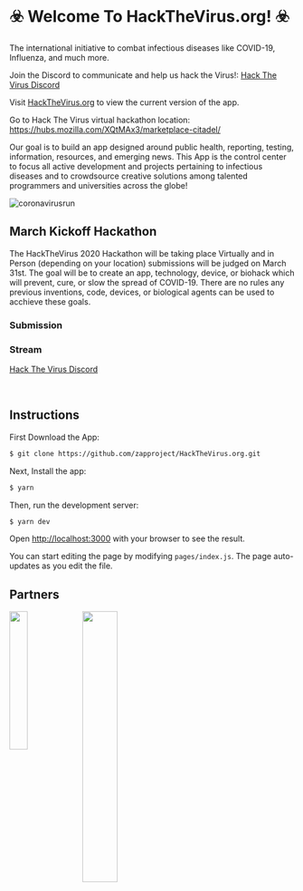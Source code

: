 # ☣️ Welcome To HackTheVirus.org! ☣️
The international initiative to combat infectious diseases like COVID-19, Influenza, and much more.

Join the Discord to communicate and help us hack the Virus!: [Hack The Virus Discord](https://discord.gg/qZG5qCm)

Visit [HackTheVirus.org](https://HackTheVirus.org) to view the current version of the app.

Go to Hack The Virus virtual hackathon location: https://hubs.mozilla.com/XQtMAx3/marketplace-citadel/

Our goal is to build an app designed around public health, reporting, testing, information, resources, and emerging news.
This App is the control center to focus all active development and projects pertaining to infectious diseases and to crowdsource creative solutions among talented programmers and universities across the globe!

![coronavirusrun](https://media.giphy.com/media/IbmS6XKR5fTVchlxcN/giphy.gif "running from covid")


## March Kickoff Hackathon

The HackTheVirus 2020 Hackathon will be taking place Virtually and in Person (depending on your location) submissions will be judged on March 31st. The goal will be to create an app, technology, device, or biohack which will prevent, cure, or slow the spread of COVID-19. There are no rules any previous inventions, code, devices, or biological agents can be used to acchieve these goals. 

### Submission


### Stream


[Hack The Virus Discord](https://discord.gg/qZG5qCm)


<br/>

## Instructions


First Download the App:

```bash
$ git clone https://github.com/zapproject/HackTheVirus.org.git
```


Next, Install the app:

```bash
$ yarn
```

Then, run the development server:

```bash
$ yarn dev
```

Open [http://localhost:3000](http://localhost:3000) with your browser to see the result.

You can start editing the page by modifying `pages/index.js`. The page auto-updates as you edit the file.


## Partners

<a href="url"><img src="https://github.com/zapproject/HackTheVirus.org/blob/master/components/assets/img/ZapLogo_alt.png" align="left" height="25%" width="25%" ></a>
<a href="url"><img src="https://github.com/zapproject/HackTheVirus.org/blob/master/components/assets/img/YSMU_logo.png" align="left" height="35%" width="35%" ></a>

